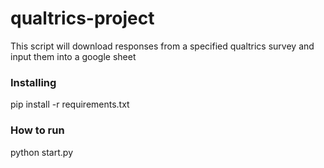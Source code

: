 # qualtrics-project

This script will download responses from a specified qualtrics survey and input them into a google sheet

### Installing

pip install -r requirements.txt

### How to run

python start.py 



